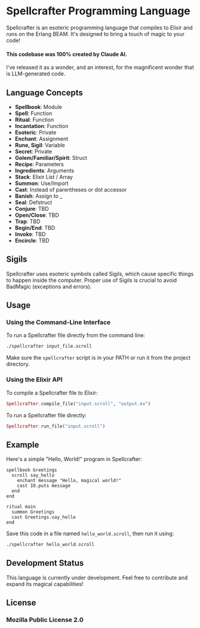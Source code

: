 # Spellcrafter Programming Language

Spellcrafter is an esoteric programming language that compiles to Elixir and runs on the Erlang BEAM. It's designed to bring a touch of magic to your code!

#### This codebase was 100% created by Claude AI.

I've released it as a wonder, and an interest, for the magnificent wonder that is LLM-generated code.

## Language Concepts

- **Spellbook**: Module
- **Spell**: Function
- **Ritual**: Function
- **Incantation**: Function
- **Esoteric**: Private
- **Enchant**: Assignment
- **Rune, Sigil**: Variable
- **Secret**: Private
- **Golem/Familiar/Spirit**: Struct
- **Recipe**: Parameters
- **Ingredients**: Arguments
- **Stack**: Elixir List / Array
- **Summon**: Use/Import
- **Cast**: Instead of parentheses or dot accessor
- **Banish**: Assign to \_
- **Seal**: Defstruct
- **Conjure**: TBD
- **Open/Close**: TBD
- **Trap**: TBD
- **Begin/End**: TBD
- **Invoke**: TBD
- **Encircle**: TBD

## Sigils

Spellcrafter uses esoteric symbols called Sigils, which cause specific things to happen inside the computer. Proper use of Sigils is crucial to avoid BadMagic (exceptions and errors).

## Usage

### Using the Command-Line Interface

To run a Spellcrafter file directly from the command line:

```bash
./spellcrafter input_file.scroll
```

Make sure the `spellcrafter` script is in your PATH or run it from the project directory.

### Using the Elixir API

To compile a Spellcrafter file to Elixir:

```elixir
Spellcrafter.compile_file("input.scroll", "output.ex")
```

To run a Spellcrafter file directly:

```elixir
Spellcrafter.run_file("input.scroll")
```

## Example

Here's a simple "Hello, World!" program in Spellcrafter:

```witchcraft
spellbook Greetings
  scroll say_hello
    enchant message "Hello, magical world!"
    cast IO.puts message
  end
end

ritual main
  summon Greetings
  cast Greetings.say_hello
end
```

Save this code in a file named `hello_world.scroll`, then run it using:

```bash
./spellcrafter hello_world.scroll
```

## Development Status

This language is currently under development. Feel free to contribute and expand its magical capabilities!


## License
### Mozilla Public License 2.0
